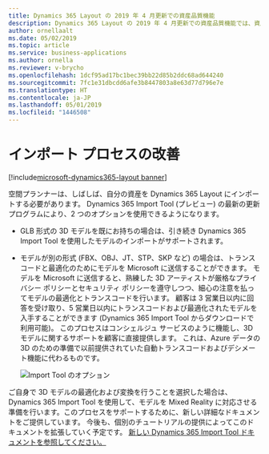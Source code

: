 ```yaml
---
title: Dynamics 365 Layout の 2019 年 4 月更新での資産品質機能
description: Dynamics 365 Layout の 2019 年 4 月更新での資産品質機能では、資産をアップロードするときに簡単なトレードオフを行うことで、資産のインポートを簡単にできます。
author: ornellaalt
ms.date: 05/02/2019
ms.topic: article
ms.service: business-applications
ms.author: ornella
ms.reviewer: v-brycho
ms.openlocfilehash: 1dcf95ad17bc1bec39bb22d85b2ddc68ad644240
ms.sourcegitcommit: 7fc1e31dbcdd6afe3b8447803a8e63d77d796e7e
ms.translationtype: HT
ms.contentlocale: ja-JP
ms.lasthandoff: 05/01/2019
ms.locfileid: "1446508"
---
```

# <a name="improved-importing-process"></a>インポート プロセスの改善
[!include[microsoft-dynamics365-layout banner](../../includes/microsoft-dynamics365-layout.md)]

空間プランナーは、しばしば、自分の資産を Dynamics 365 Layout にインポートする必要があります。 Dynamics 365 Import Tool (プレビュー) の最新の更新プログラムにより、2 つのオプションを使用できるようになります。

- GLB 形式の 3D モデルを既にお持ちの場合は、引き続き Dynamics 365 Import Tool を使用したモデルのインポートがサポートされます。 

- モデルが別の形式 (FBX、OBJ、JT、STP、SKP など) の場合は、トランスコードと最適化のためにモデルを Microsoft に送信することができます。 モデルを Microsoft に送信すると、熟練した 3D アーティストが厳格なプライバシー ポリシーとセキュリティ ポリシーを遵守しつつ、細心の注意を払ってモデルの最適化とトランスコードを行います。 顧客は 3 営業日以内に回答を受け取り、5 営業日以内にトランスコードおよび最適化されたモデルを入手することができます (Dynamics 365 Import Tool からダウンロードで利用可能)。 このプロセスはコンシェルジュ サービスのように機能し、3D モデルに関するサポートを顧客に直接提供します。 これは、Azure データの 3D のための準備で以前提供されていた自動トランスコードおよびデシメート機能に代わるものです。

   ![Import Tool のオプション](media/import-tool-options.PNG "Import Tool のオプション")

ご自身で 3D モデルの最適化および変換を行うことを選択した場合は、Dynamics 365 Import Tool を使用して、モデルを Mixed Reality に対応させる準備を行います。このプロセスをサポートするために、新しい詳細なドキュメントをご提供しています。 今後も、個別のチュートリアルの提供によってこのドキュメントを拡張していく予定です。 [新しい Dynamics 365 Import Tool ドキュメントを参照してください。](https://docs.microsoft.com/dynamics365/mixed-reality/import-tool/)

